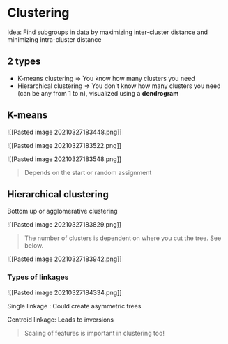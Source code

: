 # Clustering

Idea: Find subgroups in data by maximizing inter-cluster distance and minimizing intra-cluster distance

## 2 types

- K-means clustering => You know how many clusters you need
- Hierarchical clustering => You don't know how many clusters you need (can be any from 1 to n), visualized using a **dendrogram**


## K-means

![[Pasted image 20210327183448.png]]

![[Pasted image 20210327183522.png]]

![[Pasted image 20210327183548.png]]

> Depends on the start or random assignment

## Hierarchical clustering

Bottom up or agglomerative clustering

![[Pasted image 20210327183829.png]]

> The number of clusters is dependent on where you cut the tree. See below.

![[Pasted image 20210327183942.png]]

### Types of linkages

![[Pasted image 20210327184334.png]]

Single linkage : Could create asymmetric trees

Centroid linkage: Leads to inversions

> Scaling of features is important in clustering too!

